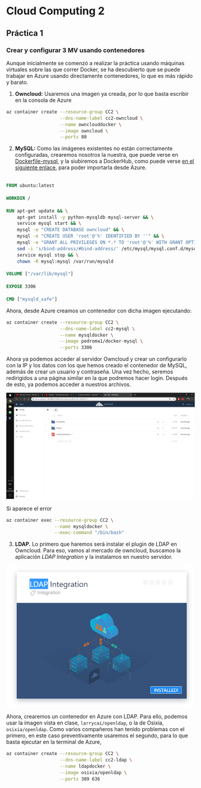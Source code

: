 # Cloud Computing 2

## Práctica 1

### Crear y configurar 3 MV usando contenedores

Aunque inicialmente se comenzó a realizar la práctica usando máquinas virtuales sobre las que correr Docker, se ha descubierto que se puede trabajar en Azure usando directamente contenedores, lo que es más rápido y barato.

1. __Owncloud:__ Usaremos una imagen ya creada, por lo que basta escribir en la consola de Azure

```bash
az container create --resource-group CC2 \
                    --dns-name-label cc2-owncloud \
                    --name ownclouddocker \
                    --image owncloud \
                    --ports 80
```

2. __MySQL:__ Como las imágenes existentes no están correctamente configuradas, crearemos nosotros la nuestra, que puede verse en [Dockerfile-mysql](Dockerfile-mysql), y la siubiremos a DockerHub, como puede verse [en el siguiente enlace](https://hub.docker.com/r/pedroma1/docker-mysql), para poder importarla desde Azure.

```dockerfile

FROM ubuntu:latest

WORKDIR /

RUN apt-get update && \
    apt-get install -y python-mysqldb mysql-server && \
    service mysql start && \
    mysql -e "CREATE DATABASE owncloud" && \
    mysql -e "CREATE USER 'root'@'%' IDENTIFIED BY ''" && \
    mysql -e "GRANT ALL PRIVILEGES ON *.* TO 'root'@'%' WITH GRANT OPTION" && \
    sed -i 's/bind-address/#bind-address/' /etc/mysql/mysql.conf.d/mysqld.cnf && \
    service mysql stop && \
    chown -R mysql:mysql /var/run/mysqld

VOLUME ["/var/lib/mysql"]

EXPOSE 3306

CMD ["mysqld_safe"]

```
Ahora, desde Azure creamos un contenedor con dicha imagen ejecutando:

```bash
az container create --resource-group CC2 \
                    --dns-name-label cc2-mysql \
                    --name mysqldocker \
                    --image pedroma1/docker-mysql \
                    --ports 3306
```

Ahora ya podemos acceder al servidor Owncloud y crear un configurarlo con la IP y los datos con los que hemos creado el contenedor de MySQL, además de crear un usuario y contraseña. Una vez hecho, seremos redirigidos a una página similar en la que podremos hacer login. Después de esto, ya podemos acceder a nuestros archivos.

![Owncloud home](img/owncloud-home.jpg)

Si aparece el error

```bash
az container exec --resource-group CC2 \
                  --name mysqldocker \
                  --exec-command "/bin/bash"
```

3. __LDAP.__ Lo primero que haremos será instalar el plugin de LDAP en Owncloud. Para eso, vamos al mercado de owncloud, buscamos la aplicación _LDAP Integration_ y la instalamos en nuestro servidor.

![Plugin de LDAP](img/owncloud-ldap.jpg)

Ahora, crearemos un contenedor en Azure con LDAP. Para ello, podemos usar la imagen vista en clase, `larrycai/openldap`, o la de Osixia, `osixia/openldap`. Como varios compañeros han tenido problemas con el primero, en este caso preventivamente usaremos el segundo, para lo que basta ejecutar en la terminal de Azure,

```bash
az container create --resource-group CC2 \
                    --dns-name-label cc2-ldap \
                    --name ldapdocker \
                    --image osixia/openldap \
                    --ports 389 636
```
